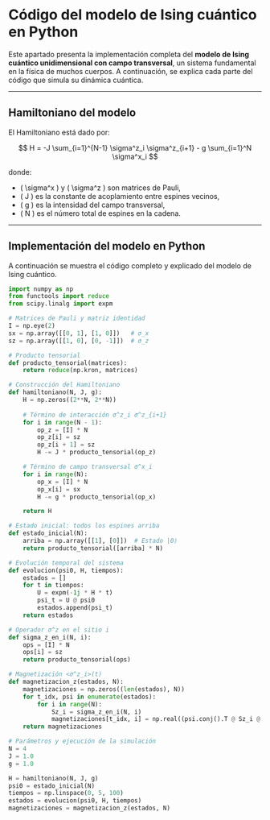 # Código del modelo de Ising cuántico en Python

Este apartado presenta la implementación completa del **modelo de Ising cuántico unidimensional con campo transversal**, un sistema fundamental en la física de muchos cuerpos. A continuación, se explica cada parte del código que simula su dinámica cuántica.

---

## Hamiltoniano del modelo

El Hamiltoniano está dado por:

$$
H = -J \sum_{i=1}^{N-1} \sigma^z_i \sigma^z_{i+1} - g \sum_{i=1}^N \sigma^x_i
$$

donde:
- \( \sigma^x \) y \( \sigma^z \) son matrices de Pauli,
- \( J \) es la constante de acoplamiento entre espines vecinos,
- \( g \) es la intensidad del campo transversal,
- \( N \) es el número total de espines en la cadena.

---

##  Implementación del modelo en Python

A continuación se muestra el código completo y explicado del modelo de Ising cuántico.

```python
import numpy as np
from functools import reduce
from scipy.linalg import expm

# Matrices de Pauli y matriz identidad
I = np.eye(2)
sx = np.array([[0, 1], [1, 0]])   # σ_x
sz = np.array([[1, 0], [0, -1]])  # σ_z

# Producto tensorial
def producto_tensorial(matrices):
    return reduce(np.kron, matrices)

# Construcción del Hamiltoniano
def hamiltoniano(N, J, g):
    H = np.zeros((2**N, 2**N))
    
    # Término de interacción σ^z_i σ^z_{i+1}
    for i in range(N - 1):
        op_z = [I] * N
        op_z[i] = sz
        op_z[i + 1] = sz
        H -= J * producto_tensorial(op_z)

    # Término de campo transversal σ^x_i
    for i in range(N):
        op_x = [I] * N
        op_x[i] = sx
        H -= g * producto_tensorial(op_x)

    return H

# Estado inicial: todos los espines arriba
def estado_inicial(N):
    arriba = np.array([[1], [0]])  # Estado |0⟩
    return producto_tensorial([arriba] * N)

# Evolución temporal del sistema
def evolucion(psi0, H, tiempos):
    estados = []
    for t in tiempos:
        U = expm(-1j * H * t)
        psi_t = U @ psi0
        estados.append(psi_t)
    return estados

# Operador σ^z en el sitio i
def sigma_z_en_i(N, i):
    ops = [I] * N
    ops[i] = sz
    return producto_tensorial(ops)

# Magnetización <σ^z_i>(t)
def magnetizacion_z(estados, N):
    magnetizaciones = np.zeros((len(estados), N))
    for t_idx, psi in enumerate(estados):
        for i in range(N):
            Sz_i = sigma_z_en_i(N, i)
            magnetizaciones[t_idx, i] = np.real((psi.conj().T @ Sz_i @ psi).item())
    return magnetizaciones

# Parámetros y ejecución de la simulación
N = 4
J = 1.0
g = 1.0

H = hamiltoniano(N, J, g)
psi0 = estado_inicial(N)
tiempos = np.linspace(0, 5, 100)
estados = evolucion(psi0, H, tiempos)
magnetizaciones = magnetizacion_z(estados, N)


